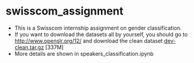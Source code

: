 # swisscom_assignment

- This is a Swisscom internship assignment on gender classification.
- If you want to download the datasets all by yourself, you should go to http://www.openslr.org/12/ and download the clean dataset [dev-clean.tar.gz](http://www.openslr.org/resources/12/dev-clean.tar.gz) [337M]
- More details are shown in speakers_classification.ipynb
